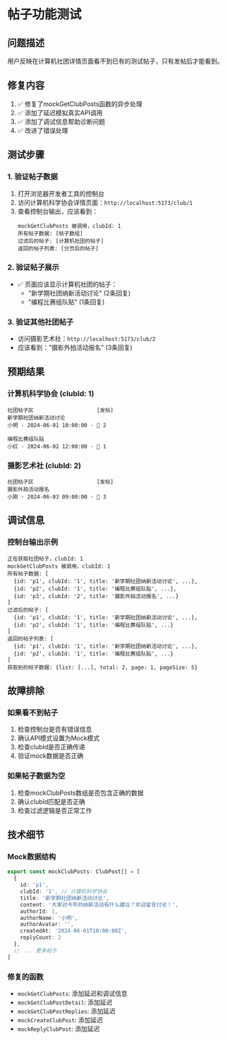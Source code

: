 # 帖子功能测试

## 问题描述
用户反映在计算机社团详情页面看不到已有的测试帖子，只有发帖后才能看到。

## 修复内容
1. ✅ 修复了mockGetClubPosts函数的异步处理
2. ✅ 添加了延迟模拟真实API调用
3. ✅ 添加了调试信息帮助诊断问题
4. ✅ 改进了错误处理

## 测试步骤

### 1. 验证帖子数据
1. 打开浏览器开发者工具的控制台
2. 访问计算机科学协会详情页面：`http://localhost:5173/club/1`
3. 查看控制台输出，应该看到：
   ```
   mockGetClubPosts 被调用，clubId: 1
   所有帖子数据: [帖子数组]
   过滤后的帖子: [计算机社团的帖子]
   返回的帖子列表: [分页后的帖子]
   ```

### 2. 验证帖子展示
- ✅ 页面应该显示计算机社团的帖子：
  - "新学期社团纳新活动讨论" (2条回复)
  - "编程比赛组队贴" (1条回复)

### 3. 验证其他社团帖子
- 访问摄影艺术社：`http://localhost:5173/club/2`
- 应该看到："摄影外拍活动报名" (3条回复)

## 预期结果

### 计算机科学协会 (clubId: 1)
```
社团帖子区                    [发帖]
新学期社团纳新活动讨论
小明 · 2024-06-01 10:00:00 · 💬 2

编程比赛组队贴
小红 · 2024-06-02 12:00:00 · 💬 1
```

### 摄影艺术社 (clubId: 2)
```
社团帖子区                    [发帖]
摄影外拍活动报名
小刚 · 2024-06-03 09:00:00 · 💬 3
```

## 调试信息

### 控制台输出示例
```
正在获取社团帖子，clubId: 1
mockGetClubPosts 被调用，clubId: 1
所有帖子数据: [
  {id: 'p1', clubId: '1', title: '新学期社团纳新活动讨论', ...},
  {id: 'p2', clubId: '1', title: '编程比赛组队贴', ...},
  {id: 'p3', clubId: '2', title: '摄影外拍活动报名', ...}
]
过滤后的帖子: [
  {id: 'p1', clubId: '1', title: '新学期社团纳新活动讨论', ...},
  {id: 'p2', clubId: '1', title: '编程比赛组队贴', ...}
]
返回的帖子列表: [
  {id: 'p1', clubId: '1', title: '新学期社团纳新活动讨论', ...},
  {id: 'p2', clubId: '1', title: '编程比赛组队贴', ...}
]
获取到的帖子数据: {list: [...], total: 2, page: 1, pageSize: 5}
```

## 故障排除

### 如果看不到帖子
1. 检查控制台是否有错误信息
2. 确认API模式设置为Mock模式
3. 检查clubId是否正确传递
4. 验证mock数据是否正确

### 如果帖子数据为空
1. 检查mockClubPosts数组是否包含正确的数据
2. 确认clubId匹配是否正确
3. 检查过滤逻辑是否正常工作

## 技术细节

### Mock数据结构
```typescript
export const mockClubPosts: ClubPost[] = [
  {
    id: 'p1',
    clubId: '1', // 计算机科学协会
    title: '新学期社团纳新活动讨论',
    content: '大家对今年的纳新活动有什么建议？欢迎留言讨论！',
    authorId: 1,
    authorName: '小明',
    authorAvatar: '',
    createdAt: '2024-06-01T10:00:00Z',
    replyCount: 2
  },
  // ... 更多帖子
]
```

### 修复的函数
- `mockGetClubPosts`: 添加延迟和调试信息
- `mockGetClubPostDetail`: 添加延迟
- `mockGetClubPostReplies`: 添加延迟
- `mockCreateClubPost`: 添加延迟
- `mockReplyClubPost`: 添加延迟 